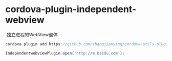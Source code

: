 # cordova-plugin-independent-webview


​	独立进程的WebView窗体

```java
cordova plugin add https://github.com/zhangjianying/cordova-utils-plugin.git
```



```javascript
IndependentwebviewPlugin.open('http://m.baidu.com');
```

